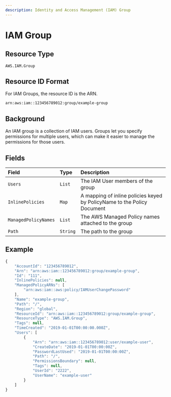 ```yaml
---
description: Identity and Access Management (IAM) Group
---
```


# IAM Group

## Resource Type

`AWS.IAM.Group`

## Resource ID Format

For IAM Groups, the resource ID is the ARN.

`arn:aws:iam::123456789012:group/example-group`

## Background

An IAM group is a collection of IAM users. Groups let you specify permissions for multiple users, which can make it easier to manage the permissions for those users.

## Fields

| Field | Type | Description |
| :--- | :--- | :--- |
| `Users` | `List` | The IAM User members of the group |
| `InlinePolicies` | `Map` | A mapping of inline policies keyed by PolicyName to the Policy Document |
| `ManagedPolicyNames` | `List` | The AWS Managed Policy names attached to the group |
| `Path` | `String` | The path to the group |

## Example

```javascript
{
    "AccountId": "123456789012",
    "Arn": "arn:aws:iam::123456789012:group/example-group",
    "Id": "111",
    "InlinePolicies": null,
    "ManagedPolicyARNs": [
        "arn:aws:iam::aws:policy/IAMUserChangePassword"
    ],
    "Name": "example-group",
    "Path": "/",
    "Region": "global",
    "ResourceId": "arn:aws:iam::123456789012:group/example-group",
    "ResourceType": "AWS.IAM.Group",
    "Tags": null,
    "TimeCreated": "2019-01-01T00:00:00.000Z",
    "Users": [
        {
            "Arn": "arn:aws:iam::123456789012:user/example-user",
            "CreateDate": "2019-01-01T00:00:00Z",
            "PasswordLastUsed": "2019-01-01T00:00:00Z",
            "Path": "/",
            "PermissionsBoundary": null,
            "Tags": null,
            "UserId": "2222",
            "UserName": "example-user"
        }
    ]
}
```

